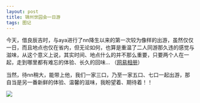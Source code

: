 ```yaml
---
layout: post
title: 锦州世园会一日游
tags: 图记 
---
```


今天，借良辰吉时，与aya进行了nn降生以来的第一次较为像样的出游，虽然仅仅一日，而且地点也仅在省内，但无论如何，也算是重温了二人同游那久违的感觉与滋味，从这个意义上说，其实时间、地点什么的并不那么重要，只要两个人在一起，走到哪里都有难忘的体验、长久的回味... （[网易相册](http://photo.163.com/cpxxpc/#m=1&aid=258833613&p=1)）

当然，待nn稍大，能带上他，我们一家三口，乃至一家五口、七口一起出游，那自当是另一番新鲜的体验、温馨的滋味，我盼望着、期待着！！ 

![](http://ohfv138uq.bkt.clouddn.com/jinzhou.jpg-700)

